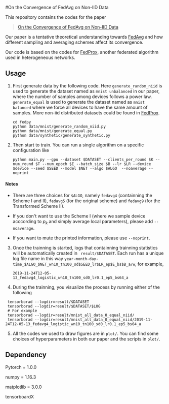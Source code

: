 #On the Convergence of FedAvg on Non-IID Data

This repository contains the codes for the paper

> [On the Convergence of FedAvg on Non-IID Data](https://arxiv.org/pdf/1907.02189.pdf)

Our paper is a tentative theoretical understanding towards [FedAvg](<https://arxiv.org/abs/1602.05629>) and how different sampling and averaging schemes affect its convergence.

Our code is based on the codes for [FedProx](<https://github.com/litian96/FedProx>), another federated algorithm used in heterogeneous networks.



## Usage

1. First generate data by the following code. Here `generate_random_niid` is used to generate the dataset named as ` mnist unbalanced ` in our paper,  where the number of samples among devices follows a power law. `generate_equal` is used to generate the dataset named as ` mnist balanced ` where we force all devices to have the same amount of samples. More non-iid distributed datasets could be found in [FedProx](<https://github.com/litian96/FedProx>).

    ```
   cd fedpy
   python data/mnist/generate_random_niid.py
   python data/mnist/generate_equal.py
   python data/synthetic/generate_synthetic.py
   ```

2. Then start to train. You can run a single algorithm on a specific configuration like

    ```
   python main.py --gpu --dataset $DATASET --clients_per_round $K --num_round $T --num_epoch $E --batch_size $B --lr $LR --device $device --seed $SEED --model $NET --algo $ALGO  --noaverage --noprint
   ```

#### Notes

- There are three choices for `$ALGO`, namely `fedavg4` (containning the Scheme I and II), `fedavg5` (for the original scheme) and `fedavg9` (for the Transformed Scheme II).

- If you don't want to use the Scheme I (where we sample device acccording to $p_k$ and simply average local parameters), please add `--noaverage`.

- If you want to mute the printed information, please use `--noprint`.

3. Once the trainning is started, logs that containning trainning statistics will be automatically created in ` result/$DATASET`. Each run has a unique log file name in this way `year-month-day-time_$ALGO_$NET_wn10_tn100_sd$SEED_lr$LR_ep$E_bs$B_a/w`, for example, 
    ```
   2019-11-24T12-05-13_fedavg4_logistic_wn10_tn100_sd0_lr0.1_ep5_bs64_a
   ```

4. During the trainning, you visualize the process by running either of the following

  ```
   tensorborad --logdir=result/$DATASET
   tensorborad --logdir=result/$DATASET/$LOG
   # For example
   tensorborad --logdir=result/mnist_all_data_0_equal_niid/
   tensorborad --logdir=result/mnist_all_data_0_equal_niid/2019-11-24T12-05-13_fedavg4_logistic_wn10_tn100_sd0_lr0.1_ep5_bs64_a
  ```

5. All the codes we used to draw figures are in `plot/`. You can find some choices of hyperparameters in both our paper and the scripts in `plot/`.



## Dependency

Pytorch = 1.0.0

numpy = 1.16.3

matplotlib = 3.0.0

tensorboardX



